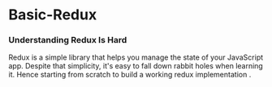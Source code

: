 # Basic-Redux
### Understanding Redux Is Hard
Redux is a simple library that helps you manage the state of your JavaScript app. Despite that simplicity, it's easy to fall down rabbit holes when learning it. Hence starting from scratch to build a working redux implementation .
